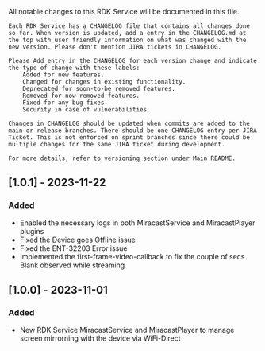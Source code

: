 All notable changes to this RDK Service will be documented in this file.

    Each RDK Service has a CHANGELOG file that contains all changes done so far. When version is updated, add a entry in the CHANGELOG.md at the top with user friendly information on what was changed with the new version. Please don't mention JIRA tickets in CHANGELOG.

    Please Add entry in the CHANGELOG for each version change and indicate the type of change with these labels:
        Added for new features.
        Changed for changes in existing functionality.
        Deprecated for soon-to-be removed features.
        Removed for now removed features.
        Fixed for any bug fixes.
        Security in case of vulnerabilities.

    Changes in CHANGELOG should be updated when commits are added to the main or release branches. There should be one CHANGELOG entry per JIRA Ticket. This is not enforced on sprint branches since there could be multiple changes for the same JIRA ticket during development.

    For more details, refer to versioning section under Main README.

## [1.0.1] - 2023-11-22
### Added
- Enabled the necessary logs in both MiracastService and MiracastPlayer plugins
- Fixed the Device goes Offline issue
- Fixed the ENT-32203 Error issue
- Implemented the first-frame-video-callback to fix the couple of secs Blank observed while streaming

## [1.0.0] - 2023-11-01
### Added
- New RDK Service MiracastService and MiracastPlayer to manage screen mirrorning with the device via WiFi-Direct
